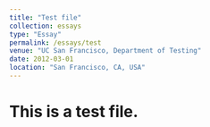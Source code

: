 ```yaml
---
title: "Test file"
collection: essays
type: "Essay"
permalink: /essays/test
venue: "UC San Francisco, Department of Testing"
date: 2012-03-01
location: "San Francisco, CA, USA"
---
```



# This is a test file.